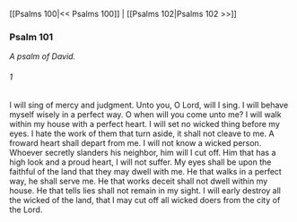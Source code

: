 [[Psalms 100|<< Psalms 100]]  |  [[Psalms 102|Psalms 102 >>]]

### Psalm 101

*A psalm of David.*

###### 1
I will sing of mercy and judgment. Unto you, O Lord, will I sing. I will behave myself wisely in a perfect way. O when will you come unto me? I will walk within my house with a perfect heart. I will set no wicked thing before my eyes. I hate the work of them that turn aside, it shall not cleave to me. A froward heart shall depart from me. I will not know a wicked person. Whoever secretly slanders his neighbor, him will I cut off. Him that has a high look and a proud heart, I will not suffer. My eyes shall be upon the faithful of the land that they may dwell with me. He that walks in a perfect way, he shall serve me. He that works deceit shall not dwell within my house. He that tells lies shall not remain in my sight. I will early destroy all the wicked of the land, that I may cut off all wicked doers from the city of the Lord.
